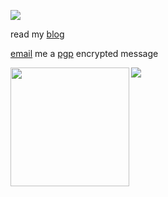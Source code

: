 ![](https://readme-typing-svg.herokuapp.com/?size=30&color=76ab97&center=true&vCenter=true&lines=>+hi,+i'm+skovati)

read my [blog](https://skovati.dev)

[email](mailto:mail@skovati.dev) me a [pgp](https://skovati.dev/pgp/) encrypted message

<div>
  <img height="190" align="left" src="https://github-readme-stats.vercel.app/api?username=skovati&count_private=true&include_all_commits=true&bg_color=00000000&border_radius=0&title_color=76ab97&text_color=e8e4d9" />
  <img src="https://github-readme-stats.vercel.app/api/top-langs/?username=skovati&layout=compact&langs_count=8&hide=objective-c,roff,Makefile&exclude_repo=website&bg_color=00000000&border_radius=0&title_color=76ab97&text_color=e8e4d9" />
</div>
